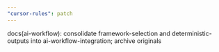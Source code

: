 ```yaml
---
"cursor-rules": patch
---
```


docs(ai-workflow): consolidate framework-selection and deterministic-outputs into ai-workflow-integration; archive originals


